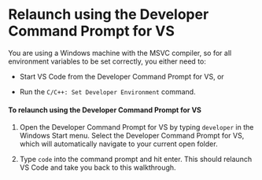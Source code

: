 <h1 data-loc-id="walkthrough.windows.title.open.dev.command.prompt">Relaunch using the <span>Developer Command Prompt for VS</span></h1>
<p data-loc-id="walkthrough.windows.background.dev.command.prompt">You are using a Windows machine with the MSVC compiler, so for all environment variables to be set correctly, you either need to:</p>
<ul>
<li><p data-loc-id="walkthrough.windows.start.from.dev.command">Start VS Code from the <span>Developer Command Prompt for VS</span>, or</p>
</li>
<li><p data-loc-id="walkthrough.windows.run.dev.command">Run the <code>C/C++: Set Developer Environment</code> command.</p>
</li>
</ul>
<h4 data-loc-id="walkthrough.windows.relaunch.command.prompt">To relaunch using the <span>Developer Command Prompt for VS</span></h4>
<ol>
<li><p data-loc-id="walkthrough.open.command.prompt">Open the <span>Developer Command Prompt for VS</span> by typing <code>developer</code> in the Windows Start menu. Select the <span>Developer Command Prompt for VS</span>, which will automatically navigate to your current open folder.</p>
</li>
<li><p data-loc-id="walkthrough.windows.press.f5">Type <code>code</code> into the command prompt and hit enter. This should relaunch VS Code and take you back to this walkthrough. </p>
</li>
</ol>
